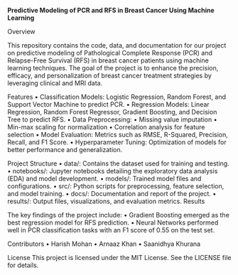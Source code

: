 **Predictive Modeling of PCR and RFS in Breast Cancer Using Machine Learning**

Overview

This repository contains the code, data, and documentation for our project on predictive modeling of Pathological Complete Response (PCR) and Relapse-Free Survival (RFS) in breast cancer patients using machine learning techniques. The goal of the project is to enhance the precision, efficacy, and personalization of breast cancer treatment strategies by leveraging clinical and MRI data.

Features
	•	Classification Models: Logistic Regression, Random Forest, and Support Vector Machine to predict PCR.
	•	Regression Models: Linear Regression, Random Forest Regressor, Gradient Boosting, and Decision Tree to predict RFS.
	•	Data Preprocessing:
	•	Missing value imputation
	•	Min-max scaling for normalization
	•	Correlation analysis for feature selection
	•	Model Evaluation: Metrics such as RMSE, R-Squared, Precision, Recall, and F1 Score.
	•	Hyperparameter Tuning: Optimization of models for better performance and generalization.

Project Structure
	•	data/: Contains the dataset used for training and testing.
	•	notebooks/: Jupyter notebooks detailing the exploratory data analysis (EDA) and model development.
	•	models/: Trained model files and configurations.
	•	src/: Python scripts for preprocessing, feature selection, and model training.
	•	docs/: Documentation and report of the project.
	•	results/: Output files, visualizations, and evaluation metrics.
Results

The key findings of the project include:
	•	Gradient Boosting emerged as the best regression model for RFS prediction.
	•	Neural Networks performed well in PCR classification tasks with an F1 score of 0.55 on the test set.

Contributors
	•	Harish Mohan
  •	Arnaaz Khan
  •	Saanidhya Khurana

License
This project is licensed under the MIT License. See the LICENSE file for details.

